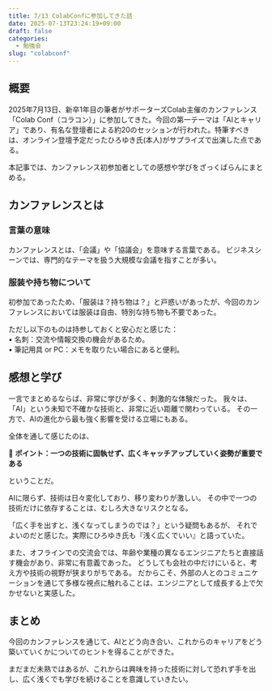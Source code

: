 ```yaml
---
title: 7/13 ColabConfに参加してきた話
date: 2025-07-13T23:24:19+09:00
draft: false
categories:
  - 勉強会
slug: "colabconf"
---
```


## 概要
2025年7月13日、新卒1年目の筆者がサポーターズColab主催のカンファレンス「Colab Conf（コラコン）」に参加してきた。今回の第一テーマは「AIとキャリア」であり、有名な登壇者による約20のセッションが行われた。特筆すべきは、オンライン登壇予定だったひろゆき氏(本人)がサプライズで出演した点である。

本記事では、カンファレンス初参加者としての感想や学びをざっくばらんにまとめる。

## カンファレンスとは
### 言葉の意味
カンファレンスとは、「会議」や「協議会」を意味する言葉である。
ビジネスシーンでは、専門的なテーマを扱う大規模な会議を指すことが多い。

### 服装や持ち物について
初参加であったため、「服装は？持ち物は？」と戸惑いがあったが、今回のカンファレンスにおいては服装は自由、特別な持ち物も不要であった。

ただし以下のものは持参しておくと安心だと感じた：  
	•	名刺：交流や情報交換の機会があるため。  
	•	筆記用具 or PC：メモを取りたい場合にあると便利。  

## 感想と学び
一言でまとめるならば、非常に学びが多く、刺激的な体験だった。
我々は、「AI」という未知で不確かな技術と、非常に近い距離で関わっている。
その一方で、AIの進化から最も強く影響を受ける立場にもある。

全体を通して感じたのは、

📌 **ポイント：一つの技術に固執せず、広くキャッチアップしていく姿勢が重要である**

ということだ。

AIに限らず、技術は日々変化しており、移り変わりが激しい。
その中で一つの技術だけに依存することは、むしろ大きなリスクとなる。

「広く手を出すと、浅くなってしまうのでは？」という疑問もあるが、
それでよいのだと感じた。実際にひろゆき氏も『浅く広くでいい』と語っていた。

また、オフラインでの交流会では、年齢や業種の異なるエンジニアたちと直接話す機会があり、非常に有意義であった。
どうしても会社の中だけにいると、考え方や技術の視野が狭まりがちである。
だからこそ、外部の人とのコミュニケーションを通じて多様な視点に触れることは、エンジニアとして成長する上で欠かせないと実感した。

## まとめ
今回のカンファレンスを通じて、AIとどう向き合い、これからのキャリアをどう築いていくかについてのヒントを得ることができた。

まだまだ未熟ではあるが、これからは興味を持った技術に対して恐れず手を出し、広く浅くでも学びを続けることを意識していきたい。